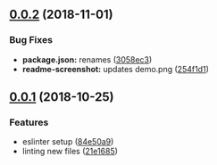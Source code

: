 <a name="0.0.2"></a>
## [0.0.2](https://github.com/peopledoc/html-linter/compare/v0.0.1...v0.0.2) (2018-11-01)


### Bug Fixes

* **package.json:** renames ([3058ec3](https://github.com/peopledoc/html-linter/commit/3058ec3))
* **readme-screenshot:** updates demo.png ([254f1d1](https://github.com/peopledoc/html-linter/commit/254f1d1))



<a name="0.0.1"></a>
## [0.0.1](https://github.com/peopledoc/html-linter/compare/84e50a9...v0.0.1) (2018-10-25)


### Features

* eslinter setup ([84e50a9](https://github.com/peopledoc/html-linter/commit/84e50a9))
* linting new files ([21e1685](https://github.com/peopledoc/html-linter/commit/21e1685))



